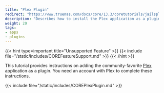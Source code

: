 ```yaml
---
title: "Plex Plugin"
redirect: "https://www.truenas.com/docs/core/13.3/coretutorials/jailspluginsvms/plugins/plexplugin/"
description: "Describes how to install the Plex application as a plugin on TrueNAS CORE."
weight: 20
tags:
- apps
- plugins
---
```


{{< hint type=important title="Unsupported Feature" >}}
{{< include file="/static/includes/COREFeatureSupport.md" >}}
{{< /hint >}}

This tutorial provides instructions on adding the community-favorite [Plex](https://www.plex.tv/) application as a plugin.
You need an account with Plex to complete these instructions.

{{< include file="/static/includes/COREPlexPlugin.md" >}}